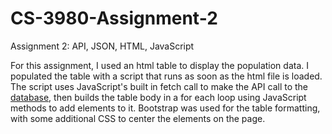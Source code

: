 # CS-3980-Assignment-2

 Assignment 2: API, JSON, HTML, JavaScript

For this assignment, I used an html table to display the population data. I populated the table with a script that runs as soon as the html file is loaded. The script uses JavaScript's built in fetch call to make the API call to the [database](https://datausa.io/api/data?drilldowns=Nation&measures=Population), then builds the table body in a for each loop using JavaScript methods to add elements to it. Bootstrap was used for the table formatting, with some additional CSS to center the elements on the page.
